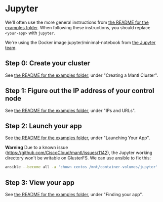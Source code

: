 # Jupyter

We'll often use the more general instructions from
[the README for the examples folder](../README.md). When following these
instructions, you should replace `<your-app>` with `jupyter`.

We're using the Docker image jupyter/minimal-notebook from
[the Jupyter team](https://github.com/jupyter/docker-stacks).

## Step 0: Create your cluster

See [the README for the examples folder](../README.md), under "Creating a Mantl
Cluster".

## Step 1: Figure out the IP address of your control node

See [the README for the examples folder](../README.md), under "IPs and URLs".

## Step 2: Launch your app

See [the README for the examples folder](../README.md), under "Launching Your App".

**Warning** Due to a known issue
(https://github.com/CiscoCloud/mantl/issues/1142), the Jupyter working directory
won't be writable on GlusterFS. We can use ansible to fix this:
```bash
ansible --become all -a 'chown centos /mnt/container-volumes/jupyter'
```

## Step 3: View your app

See [the README for the examples folder](../README.md), under "Finding your app".
